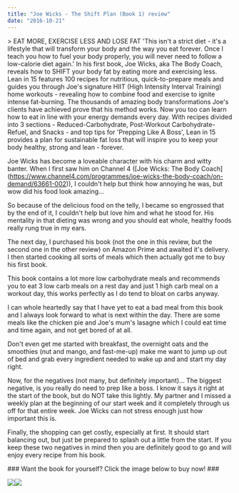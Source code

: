 ```yaml
---
title: "Joe Wicks - The Shift Plan (Book 1) review"
date: "2016-10-21"
---
```


\> EAT MORE, EXERCISE LESS AND LOSE FAT 'This isn't a strict diet - it's a lifestyle that will transform your body and the way you eat forever. Once I teach you how to fuel your body properly, you will never need to follow a low-calorie diet again.' In his first book, Joe Wicks, aka The Body Coach, reveals how to SHIFT your body fat by eating more and exercising less. Lean in 15 features 100 recipes for nutritious, quick-to-prepare meals and guides you through Joe's signature HIIT (High Intensity Interval Training) home workouts - revealing how to combine food and exercise to ignite intense fat-burning. The thousands of amazing body transformations Joe's clients have achieved prove that his method works. Now you too can learn how to eat in line with your energy demands every day. With recipes divided into 3 sections - Reduced-Carbohydrate, Post-Workout Carbohydrate-Refuel, and Snacks - and top tips for 'Prepping Like A Boss', Lean in 15 provides a plan for sustainable fat loss that will inspire you to keep your body healthy, strong and lean - forever.

Joe Wicks has become a loveable character with his charm and witty banter. When I first saw him on Channel 4 (\[Joe Wicks: The Body Coach\](https://www.channel4.com/programmes/joe-wicks-the-body-coach/on-demand/63661-002)), I couldn't help but think how annoying he was, but wow did his food look amazing...

So because of the delicious food on the telly, I became so engrossed that by the end of it, I couldn't help but love him and what he stood for. His mentality in that dieting was wrong and you should eat whole, healthy foods really rung true in my ears.

The next day, I purchased his book (not the one in this review, but the second one in the other review) on Amazon Prime and awaited it's delivery. I then started cooking all sorts of meals which then actually got me to buy his first book.

This book contains a lot more low carbohydrate meals and recommends you to eat 3 low carb meals on a rest day and just 1 high carb meal on a workout day, this works perfectly as I do tend to bloat on carbs anyway.

I can whole heartedly say that I have yet to eat a bad meal from this book and I always look forward to what is next within the day. There are some meals like the chicken pie and Joe's mum's lasagne which I could eat time and time again, and not get bored of at all.

Don't even get me started with breakfast, the overnight oats and the smoothies (nut and mango, and fast-me-up) make me want to jump up out of bed and grab every ingredient needed to wake up and and start my day right.

Now, for the negatives (not many, but definitely important)... The biggest negative, is you really do need to prep like a boss. I know it says it right at the start of the book, but do NOT take this lightly. My partner and I missed a weekly plan at the beginning of our start week and it completely through us off for that entire week. Joe Wicks can not stress enough just how important this is.

Finally, the shopping can get costly, especially at first. It should start balancing out, but just be prepared to splash out a little from the start. If you keep these two negatives in mind then you are definitely good to go and will enjoy every recipe from his book.

\### Want the book for yourself? Click the image below to buy now! ###

[![](//ws-eu.amazon-adsystem.com/widgets/q?_encoding=UTF8&ASIN=1509800662&Format=_SL160_&ID=AsinImage&MarketPlace=GB&ServiceVersion=20070822&WS=1&tag=fitness0d08-21)](https://www.amazon.co.uk/Lean-15-Minute-Workouts-Healthy/dp/1509800662/ref=as_li_ss_il?ie=UTF8&qid=1476194229&sr=8-3&keywords=joe+wicks&linkCode=li2&tag=fitness0d08-21&linkId=5077824c782b2220415afc1aff267fec)![](https://ir-uk.amazon-adsystem.com/e/ir?t=fitness0d08-21&l=li2&o=2&a=1509800662)
